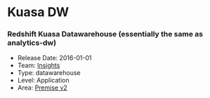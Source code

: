 # Kuasa DW
### Redshift Kuasa Datawarehouse (essentially the same as analytics-dw)
* Release Date: 2016-01-01
* Team: [Insights](../teams/insights.md)
* Type: datawarehouse
* Level: Application
* Area: [Premise v2](../areas/v2.png)
